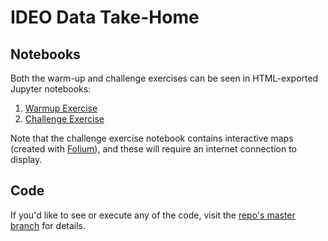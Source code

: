 # IDEO Data Take-Home

## Notebooks
Both the warm-up and challenge exercises can be seen in HTML-exported Jupyter notebooks:
1. [Warmup Exercise](https://rawgit.com/kenben/ideo_ds/master/html/warmup_exercise.html)
2. [Challenge Exercise](https://rawgit.com/kenben/ideo_ds/master/html/challenge_exercise.html)

Note that the challenge exercise notebook contains interactive maps (created with [Folium](https://github.com/python-visualization/folium)), and these will require an internet connection to display.

## Code
If you'd like to see or execute any of the code, visit the [repo's master branch](https://github.com/kenben/ideo_ds) for details.
